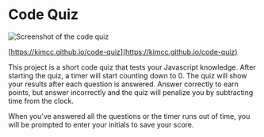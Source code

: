 # Code Quiz

![Screenshot of the code quiz](../image/code-quiz-preview.png)

[https://kimcc.github.io/code-quiz](https://kimcc.github.io/code-quiz)

This project is a short code quiz that tests your Javascript knowledge. After starting the quiz, a timer will start counting down to 0. The quiz will show your results after each question is answered. Answer correctly to earn points, but answer incorrectly and the quiz will penalize you by subtracting time from the clock.

When you've answered all the questions or the timer runs out of time, you will be prompted to enter your initials to save your score. 